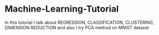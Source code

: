 # Machine-Learning-Tutorial
In this tutorial I talk about REGRESSION, CLASSIFICATION, CLUSTERING, DIMENSION REDUCTION and also I try PCA method on MNIST dataset
